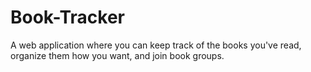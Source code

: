 # Book-Tracker
A web application where you can keep track of the books you've read, organize them how you want, and join book groups.
